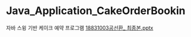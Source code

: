 # Java_Application_CakeOrderBookin
자바 스윙 기반 케이크 예약 프로그램
[18831003공선환_ 최종본.pptx](https://github.com/KongSunHwan/Java_Application_CakeOrderBooking/files/8954763/18831003._.pptx)
